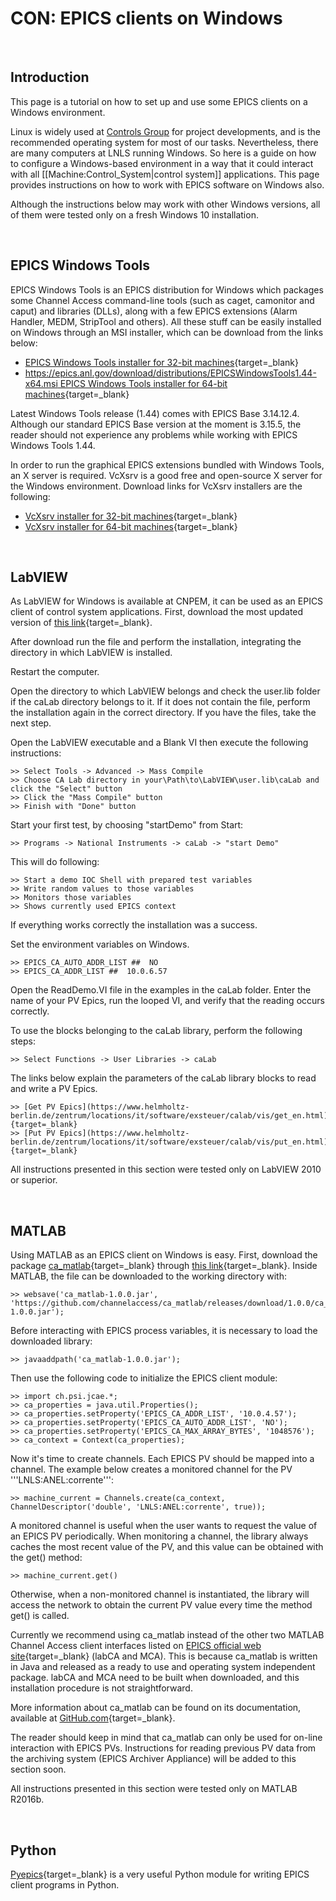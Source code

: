 # CON: EPICS clients on Windows

<br>

## Introduction

This page is a tutorial on how to set up and use some EPICS clients on a Windows environment.

Linux is widely used at [Controls Group](/Machine/Groups/CON) for project developments, and is the recommended operating system for most of our tasks. Nevertheless, there are many computers at LNLS running Windows. So here is a guide on how to configure a Windows-based environment in a way that it could interact with all [[Machine:Control_System|control system]] applications. This page provides instructions on how to work with EPICS software on Windows also.

Although the instructions below may work with other Windows versions, all of them were tested only on a fresh Windows 10 installation.

<br>

## EPICS Windows Tools

EPICS Windows Tools is an EPICS distribution for Windows which packages some Channel Access command-line tools (such as caget, camonitor and caput) and libraries (DLLs), along with a few EPICS extensions (Alarm Handler, MEDM, StripTool and others). All these stuff can be easily installed on Windows through an MSI installer, which can be download from the links below:

* [EPICS Windows Tools installer for 32-bit machines](https://epics.anl.gov/download/distributions/EPICSWindowsTools1.44-x86.msi){target=_blank}
* [https://epics.anl.gov/download/distributions/EPICSWindowsTools1.44-x64.msi EPICS Windows Tools installer for 64-bit machines](){target=_blank}

Latest Windows Tools release (1.44) comes with EPICS Base 3.14.12.4. Although our standard EPICS Base version at the moment is 3.15.5, the reader should not experience any problems while working with EPICS Windows Tools 1.44.

In order to run the graphical EPICS extensions bundled with Windows Tools, an X server is required. VcXsrv is a good free and open-source X server for the Windows environment. Download links for VcXsrv installers are the following:

* [VcXsrv installer for 32-bit machines](https://ufpr.dl.sourceforge.net/project/vcxsrv/vcxsrv/1.19.6.0/vcxsrv.1.19.6.0.installer.exe){target=_blank}
* [VcXsrv installer for 64-bit machines](https://ufpr.dl.sourceforge.net/project/vcxsrv/vcxsrv/1.19.6.0/vcxsrv-64.1.19.6.0.installer.exe){target=_blank}

<br>

## LabVIEW

As LabVIEW for Windows is available at CNPEM, it can be used as an EPICS client of control system applications. First, download the most updated version of [this link](https://www.helmholtz-berlin.de/zentrum/locations/it/software/exsteuer/calab/downloads_en.html){target=_blank}.

After download run the file and perform the installation, integrating the directory in which LabVIEW is installed.

Restart the computer.

Open the directory to which LabVIEW belongs and check the user.lib folder if the caLab directory belongs to it. If it does not contain the file, perform the installation again in the correct directory. If you have the files, take the next step.

Open the LabVIEW executable and a Blank VI then execute the following instructions:

```
>> Select Tools -> Advanced -> Mass Compile
>> Choose CA Lab directory in your\Path\to\LabVIEW\user.lib\caLab and click the "Select" button
>> Click the "Mass Compile" button
>> Finish with "Done" button
```

Start your first test, by choosing "startDemo" from Start:

```
>> Programs -> National Instruments -> caLab -> "start Demo"
```

This will do following:

```
>> Start a demo IOC Shell with prepared test variables
>> Write random values to those variables
>> Monitors those variables
>> Shows currently used EPICS context
```

If everything works correctly the installation was a success.

Set the environment variables on Windows.

```
>> EPICS_CA_AUTO_ADDR_LIST ##  NO
>> EPICS_CA_ADDR_LIST ##  10.0.6.57 
```

Open the ReadDemo.VI file in the examples in the caLab folder. Enter the name of your PV Epics, run the looped VI, and verify that the reading occurs correctly.

To use the blocks belonging to the caLab library, perform the following steps:

```
>> Select Functions -> User Libraries -> caLab
```

The links below explain the parameters of the caLab library blocks to read and write a PV Epics.

```
>> [Get PV Epics](https://www.helmholtz-berlin.de/zentrum/locations/it/software/exsteuer/calab/vis/get_en.html){target=_blank}
>> [Put PV Epics](https://www.helmholtz-berlin.de/zentrum/locations/it/software/exsteuer/calab/vis/put_en.html){target=_blank}
```

All instructions presented in this section were tested only on LabVIEW 2010 or superior.

<br>

## MATLAB

Using MATLAB as an EPICS client on Windows is easy. First, download the package [ca_matlab](https://github.com/channelaccess/ca_matlab){target=_blank} through [this link](https://github.com/channelaccess/ca_matlab/releases/download/1.0.0/ca_matlab-1.0.0.jar){target=_blank}. Inside MATLAB, the file can be downloaded to the working directory with:

```
>> websave('ca_matlab-1.0.0.jar', 'https://github.com/channelaccess/ca_matlab/releases/download/1.0.0/ca_matlab-1.0.0.jar');
```

Before interacting with EPICS process variables, it is necessary to load the downloaded library:

```
>> javaaddpath('ca_matlab-1.0.0.jar');
```

Then use the following code to initialize the EPICS client module:

```
>> import ch.psi.jcae.*;
>> ca_properties = java.util.Properties();
>> ca_properties.setProperty('EPICS_CA_ADDR_LIST', '10.0.4.57');
>> ca_properties.setProperty('EPICS_CA_AUTO_ADDR_LIST', 'NO');
>> ca_properties.setProperty('EPICS_CA_MAX_ARRAY_BYTES', '1048576');
>> ca_context = Context(ca_properties);
```

Now it's time to create channels. Each EPICS PV should be mapped into a channel. The example below creates a monitored channel for the PV '''LNLS:ANEL:corrente''':

```
>> machine_current = Channels.create(ca_context, ChannelDescriptor('double', 'LNLS:ANEL:corrente', true));
```

A monitored channel is useful when the user wants to request the value of an EPICS PV periodically. When monitoring a channel, the library always caches the most recent value of the PV, and this value can be obtained with the get() method:

```
>> machine_current.get()
```

Otherwise, when a non-monitored channel is instantiated, the library will access the network to obtain the current PV value every time the method get() is called.

Currently we recommend using ca_matlab instead of the other two MATLAB Channel Access client interfaces listed on [EPICS official web site](https://epics.anl.gov/extensions/index.php){target=_blank} (labCA and MCA). This is because ca_matlab is written in Java and released as a ready to use and operating system independent package. labCA and MCA need to be built when downloaded, and this installation procedure is not straightforward.

More information about ca_matlab can be found on its documentation, available at [GitHub.com](https://github.com/channelaccess/ca_matlab){target=_blank}.

The reader should keep in mind that ca_matlab can only be used for on-line interaction with EPICS PVs. Instructions for reading previous PV data from the archiving system (EPICS Archiver Appliance) will be added to this section soon.

All instructions presented in this section were tested only on MATLAB R2016b.

<br>

## Python

[Pyepics](http://cars9.uchicago.edu/software/python/pyepics3/){target=_blank} is a very useful Python module for writing EPICS client programs in Python.
